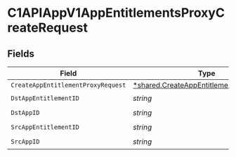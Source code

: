 # C1APIAppV1AppEntitlementsProxyCreateRequest


## Fields

| Field                                                                                                      | Type                                                                                                       | Required                                                                                                   | Description                                                                                                |
| ---------------------------------------------------------------------------------------------------------- | ---------------------------------------------------------------------------------------------------------- | ---------------------------------------------------------------------------------------------------------- | ---------------------------------------------------------------------------------------------------------- |
| `CreateAppEntitlementProxyRequest`                                                                         | [*shared.CreateAppEntitlementProxyRequest](../../../pkg/models/shared/createappentitlementproxyrequest.md) | :heavy_minus_sign:                                                                                         | N/A                                                                                                        |
| `DstAppEntitlementID`                                                                                      | *string*                                                                                                   | :heavy_check_mark:                                                                                         | N/A                                                                                                        |
| `DstAppID`                                                                                                 | *string*                                                                                                   | :heavy_check_mark:                                                                                         | N/A                                                                                                        |
| `SrcAppEntitlementID`                                                                                      | *string*                                                                                                   | :heavy_check_mark:                                                                                         | N/A                                                                                                        |
| `SrcAppID`                                                                                                 | *string*                                                                                                   | :heavy_check_mark:                                                                                         | N/A                                                                                                        |